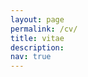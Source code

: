 ```yaml
---
layout: page
permalink: /cv/
title: vitae
description:
nav: true
---
```


<!-- Click [here](/assets/pdf/CV.pdf) to access my CV -->

<object data="/assets/pdf/CV.pdf" type="application/pdf" width="800px" height="700px">
</object>